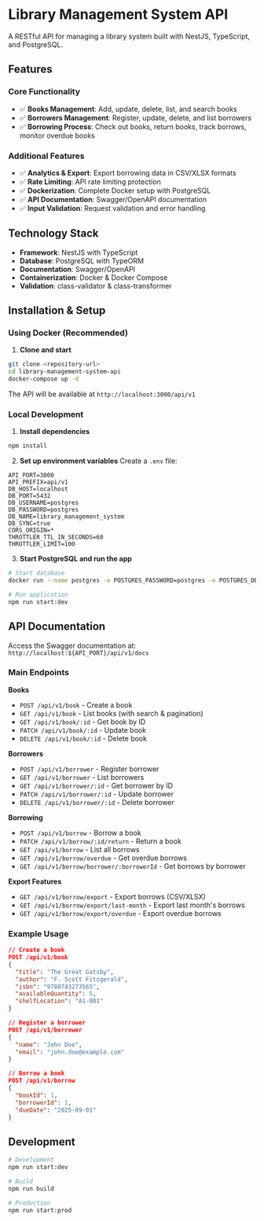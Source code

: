 # Library Management System API

A RESTful API for managing a library system built with NestJS, TypeScript, and PostgreSQL.

## Features

### Core Functionality
- ✅ **Books Management**: Add, update, delete, list, and search books
- ✅ **Borrowers Management**: Register, update, delete, and list borrowers  
- ✅ **Borrowing Process**: Check out books, return books, track borrows, monitor overdue books

### Additional Features
- ✅ **Analytics & Export**: Export borrowing data in CSV/XLSX formats
- ✅ **Rate Limiting**: API rate limiting protection
- ✅ **Dockerization**: Complete Docker setup with PostgreSQL
- ✅ **API Documentation**: Swagger/OpenAPI documentation
- ✅ **Input Validation**: Request validation and error handling

## Technology Stack

- **Framework**: NestJS with TypeScript
- **Database**: PostgreSQL with TypeORM
- **Documentation**: Swagger/OpenAPI
- **Containerization**: Docker & Docker Compose
- **Validation**: class-validator & class-transformer

## Installation & Setup

### Using Docker (Recommended)

1. **Clone and start**
```bash
git clone <repository-url>
cd library-management-system-api
docker-compose up -d
```

The API will be available at `http://localhost:3000/api/v1`

### Local Development

1. **Install dependencies**
```bash
npm install
```

2. **Set up environment variables**
Create a `.env` file:
```env
API_PORT=3000
API_PREFIX=api/v1
DB_HOST=localhost
DB_PORT=5432
DB_USERNAME=postgres
DB_PASSWORD=postgres
DB_NAME=library_management_system
DB_SYNC=true
CORS_ORIGIN=*
THROTTLER_TTL_IN_SECONDS=60
THROTTLER_LIMIT=100
```

3. **Start PostgreSQL and run the app**
```bash
# Start database
docker run --name postgres -e POSTGRES_PASSWORD=postgres -e POSTGRES_DB=library_management_system -p 5432:5432 -d postgres

# Run application
npm run start:dev
```

## API Documentation

Access the Swagger documentation at: `http://localhost:${API_PORT}/api/v1/docs`

### Main Endpoints

**Books**
- `POST /api/v1/book` - Create a book
- `GET /api/v1/book` - List books (with search & pagination)
- `GET /api/v1/book/:id` - Get book by ID
- `PATCH /api/v1/book/:id` - Update book
- `DELETE /api/v1/book/:id` - Delete book

**Borrowers**
- `POST /api/v1/borrower` - Register borrower
- `GET /api/v1/borrower` - List borrowers
- `GET /api/v1/borrower/:id` - Get borrower by ID
- `PATCH /api/v1/borrower/:id` - Update borrower
- `DELETE /api/v1/borrower/:id` - Delete borrower

**Borrowing**
- `POST /api/v1/borrow` - Borrow a book
- `PATCH /api/v1/borrow/:id/return` - Return a book
- `GET /api/v1/borrow` - List all borrows
- `GET /api/v1/borrow/overdue` - Get overdue borrows
- `GET /api/v1/borrow/borrower/:borrowerId` - Get borrows by borrower

**Export Features**
- `GET /api/v1/borrow/export` - Export borrows (CSV/XLSX)
- `GET /api/v1/borrow/export/last-month` - Export last month's borrows
- `GET /api/v1/borrow/export/overdue` - Export overdue borrows

### Example Usage

```json
// Create a book
POST /api/v1/book
{
  "title": "The Great Gatsby",
  "author": "F. Scott Fitzgerald", 
  "isbn": "9780743273565",
  "availableQuantity": 5,
  "shelfLocation": "A1-001"
}

// Register a borrower
POST /api/v1/borrower
{
  "name": "John Doe",
  "email": "john.doe@example.com"
}

// Borrow a book
POST /api/v1/borrow
{
  "bookId": 1,
  "borrowerId": 1,
  "dueDate": "2025-09-01"
}
```

## Development

```bash
# Development
npm run start:dev

# Build
npm run build

# Production
npm run start:prod
```